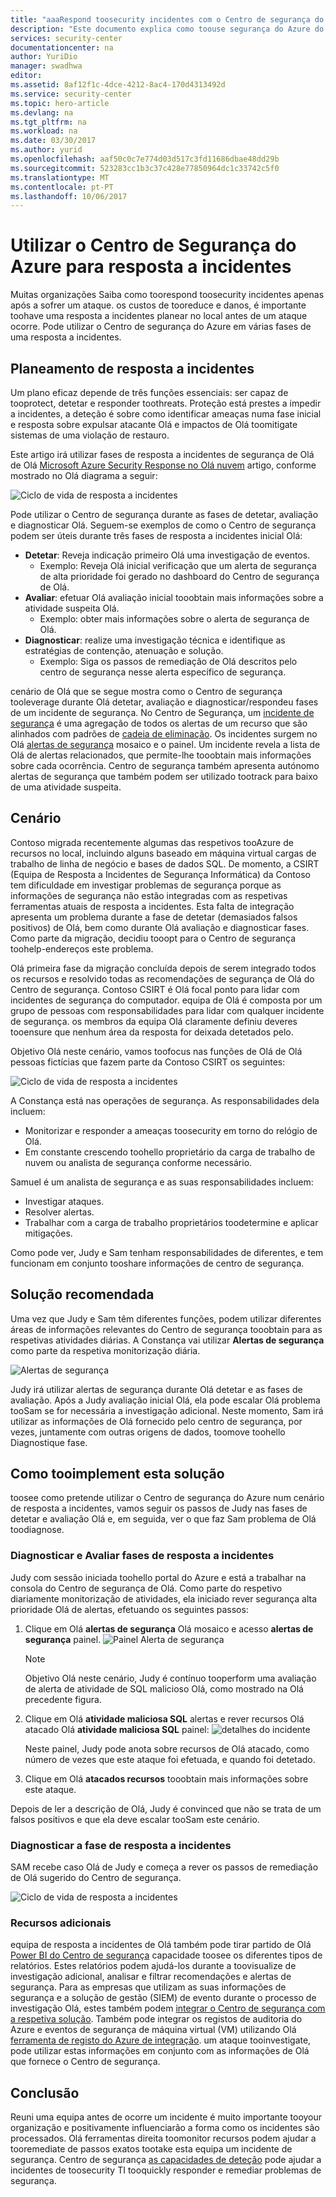 ```yaml
---
title: "aaaRespond toosecurity incidentes com o Centro de segurança do Azure | Microsoft Docs"
description: "Este documento explica como toouse segurança do Azure do Centro de para um cenário de resposta a incidentes."
services: security-center
documentationcenter: na
author: YuriDio
manager: swadhwa
editor: 
ms.assetid: 8af12f1c-4dce-4212-8ac4-170d4313492d
ms.service: security-center
ms.topic: hero-article
ms.devlang: na
ms.tgt_pltfrm: na
ms.workload: na
ms.date: 03/30/2017
ms.author: yurid
ms.openlocfilehash: aaf50c0c7e774d03d517c3fd11686dbae48dd29b
ms.sourcegitcommit: 523283cc1b3c37c428e77850964dc1c33742c5f0
ms.translationtype: MT
ms.contentlocale: pt-PT
ms.lasthandoff: 10/06/2017
---
```

# <a name="using-azure-security-center-for-an-incident-response"></a>Utilizar o Centro de Segurança do Azure para resposta a incidentes
Muitas organizações Saiba como toorespond toosecurity incidentes apenas após a sofrer um ataque. os custos de tooreduce e danos, é importante toohave uma resposta a incidentes planear no local antes de um ataque ocorre. Pode utilizar o Centro de segurança do Azure em várias fases de uma resposta a incidentes.

## <a name="incident-response-planning"></a>Planeamento de resposta a incidentes
Um plano eficaz depende de três funções essenciais: ser capaz de tooprotect, detetar e responder toothreats. Proteção está prestes a impedir a incidentes, a deteção é sobre como identificar ameaças numa fase inicial e resposta sobre expulsar atacante Olá e impactos de Olá toomitigate sistemas de uma violação de restauro.

Este artigo irá utilizar fases de resposta a incidentes de segurança de Olá de Olá [Microsoft Azure Security Response no Olá nuvem](https://gallery.technet.microsoft.com/Azure-Security-Response-in-dd18c678) artigo, conforme mostrado no Olá diagrama a seguir:

![Ciclo de vida de resposta a incidentes](./media/security-center-incident-response/security-center-incident-response-fig1.png)

Pode utilizar o Centro de segurança durante as fases de detetar, avaliação e diagnosticar Olá. Seguem-se exemplos de como o Centro de segurança podem ser úteis durante três fases de resposta a incidentes inicial Olá:

* **Detetar**: Reveja indicação primeiro Olá uma investigação de eventos.
  * Exemplo: Reveja Olá inicial verificação que um alerta de segurança de alta prioridade foi gerado no dashboard do Centro de segurança de Olá.
* **Avaliar**: efetuar Olá avaliação inicial tooobtain mais informações sobre a atividade suspeita Olá.
  * Exemplo: obter mais informações sobre o alerta de segurança de Olá.
* **Diagnosticar**: realize uma investigação técnica e identifique as estratégias de contenção, atenuação e solução.
  * Exemplo: Siga os passos de remediação de Olá descritos pelo centro de segurança nesse alerta específico de segurança.

cenário de Olá que se segue mostra como o Centro de segurança tooleverage durante Olá detetar, avaliação e diagnosticar/respondeu fases de um incidente de segurança. No Centro de Segurança, um [incidente de segurança](security-center-incident.md) é uma agregação de todos os alertas de um recurso que são alinhados com padrões de [cadeia de eliminação](https://blogs.technet.microsoft.com/office365security/addressing-your-cxos-top-five-cloud-security-concerns/). Os incidentes surgem no Olá [alertas de segurança](security-center-managing-and-responding-alerts.md) mosaico e o painel. Um incidente revela a lista de Olá de alertas relacionados, que permite-lhe tooobtain mais informações sobre cada ocorrência. Centro de segurança também apresenta autónomo alertas de segurança que também podem ser utilizado tootrack para baixo de uma atividade suspeita.

## <a name="scenario"></a>Cenário
Contoso migrada recentemente algumas das respetivos tooAzure de recursos no local, incluindo alguns baseado em máquina virtual cargas de trabalho de linha de negócio e bases de dados SQL. De momento, a CSIRT (Equipa de Resposta a Incidentes de Segurança Informática) da Contoso tem dificuldade em investigar problemas de segurança porque as informações de segurança não estão integradas com as respetivas ferramentas atuais de resposta a incidentes. Esta falta de integração apresenta um problema durante a fase de detetar (demasiados falsos positivos) de Olá, bem como durante Olá avaliação e diagnosticar fases. Como parte da migração, decidiu tooopt para o Centro de segurança toohelp-endereços este problema.

Olá primeira fase da migração concluída depois de serem integrado todos os recursos e resolvido todas as recomendações de segurança de Olá do Centro de segurança. Contoso CSIRT é Olá focal ponto para lidar com incidentes de segurança do computador. equipa de Olá é composta por um grupo de pessoas com responsabilidades para lidar com qualquer incidente de segurança. os membros da equipa Olá claramente definiu deveres tooensure que nenhum área da resposta for deixada detetados pelo.

Objetivo Olá neste cenário, vamos toofocus nas funções de Olá de Olá pessoas fictícias que fazem parte da Contoso CSIRT os seguintes:

![Ciclo de vida de resposta a incidentes](./media/security-center-incident-response/security-center-incident-response-fig2.png)

A Constança está nas operações de segurança. As responsabilidades dela incluem:

* Monitorizar e responder a ameaças toosecurity em torno do relógio de Olá.
* Em constante crescendo toohello proprietário da carga de trabalho de nuvem ou analista de segurança conforme necessário.

Samuel é um analista de segurança e as suas responsabilidades incluem:

* Investigar ataques.
* Resolver alertas.
* Trabalhar com a carga de trabalho proprietários toodetermine e aplicar mitigações.

Como pode ver, Judy e Sam tenham responsabilidades de diferentes, e tem funcionam em conjunto tooshare informações de centro de segurança.

## <a name="recommended-solution"></a>Solução recomendada
Uma vez que Judy e Sam têm diferentes funções, podem utilizar diferentes áreas de informações relevantes do Centro de segurança tooobtain para as respetivas atividades diárias. A Constança vai utilizar **Alertas de segurança** como parte da respetiva monitorização diária.

![Alertas de segurança](./media/security-center-incident-response/security-center-incident-response-fig3.png)

Judy irá utilizar alertas de segurança durante Olá detetar e as fases de avaliação. Após a Judy avaliação inicial Olá, ela pode escalar Olá problema tooSam se for necessária a investigação adicional. Neste momento, Sam irá utilizar as informações de Olá fornecido pelo centro de segurança, por vezes, juntamente com outras origens de dados, toomove toohello Diagnostique fase.

## <a name="how-tooimplement-this-solution"></a>Como tooimplement esta solução
toosee como pretende utilizar o Centro de segurança do Azure num cenário de resposta a incidentes, vamos seguir os passos de Judy nas fases de detetar e avaliação Olá e, em seguida, ver o que faz Sam problema de Olá toodiagnose.

### <a name="detect-and-assess-incident-response-stages"></a>Diagnosticar e Avaliar fases de resposta a incidentes
Judy com sessão iniciada toohello portal do Azure e está a trabalhar na consola do Centro de segurança de Olá. Como parte do respetivo diariamente monitorização de atividades, ela iniciado rever segurança alta prioridade Olá de alertas, efetuando os seguintes passos:

1. Clique em Olá **alertas de segurança** Olá mosaico e acesso **alertas de segurança** painel.
    ![Painel Alerta de segurança](./media/security-center-incident-response/security-center-incident-response-fig4.png)

   > [!NOTE]
   > Objetivo Olá neste cenário, Judy é contínuo tooperform uma avaliação de alerta de atividade de SQL malicioso Olá, como mostrado na Olá precedente figura.
   >
   >
2. Clique em Olá **atividade maliciosa SQL** alertas e rever recursos Olá atacado Olá **atividade maliciosa SQL** painel: ![detalhes do incidente](./media/security-center-incident-response/security-center-incident-response-fig5.png)

    Neste painel, Judy pode anota sobre recursos de Olá atacado, como número de vezes que este ataque foi efetuada, e quando foi detetado.
3. Clique em Olá **atacados recursos** tooobtain mais informações sobre este ataque.

Depois de ler a descrição de Olá, Judy é convinced que não se trata de um falsos positivos e que ela deve escalar tooSam este cenário.

### <a name="diagnose-incident-response-stage"></a>Diagnosticar a fase de resposta a incidentes
SAM recebe caso Olá de Judy e começa a rever os passos de remediação de Olá sugerido do Centro de segurança.

![Ciclo de vida de resposta a incidentes](./media/security-center-incident-response/security-center-incident-response-fig6.png)

### <a name="additional-resources"></a>Recursos adicionais
equipa de resposta a incidentes de Olá também pode tirar partido de Olá [Power BI do Centro de segurança](security-center-powerbi.md) capacidade toosee os diferentes tipos de relatórios. Estes relatórios podem ajudá-los durante a toovisualize de investigação adicional, analisar e filtrar recomendações e alertas de segurança. Para as empresas que utilizam as suas informações de segurança e a solução de gestão (SIEM) de evento durante o processo de investigação Olá, estes também podem [integrar o Centro de segurança com a respetiva solução](security-center-integrating-alerts-with-log-integration.md). Também pode integrar os registos de auditoria do Azure e eventos de segurança de máquina virtual (VM) utilizando Olá [ferramenta de registo do Azure de integração](https://blogs.msdn.microsoft.com/azuresecurity/2016/07/21/microsoft-azure-log-integration-preview/). um ataque tooinvestigate, pode utilizar estas informações em conjunto com as informações de Olá que fornece o Centro de segurança.

## <a name="conclusion"></a>Conclusão
Reuni uma equipa antes de ocorre um incidente é muito importante tooyour organização e positivamente influenciarão a forma como os incidentes são processados. Olá ferramentas direita toomonitor recursos podem ajudar a tooremediate de passos exatos tootake esta equipa um incidente de segurança. Centro de segurança [as capacidades de deteção](security-center-detection-capabilities.md) pode ajudar a incidentes de toosecurity TI tooquickly responder e remediar problemas de segurança.
